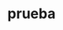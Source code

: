 ---
schema: default
title: prueba
organization: Testing department
notes: prueba
resources:
  - name: sss
    url: 'https://datahub.io/core/airport-codes/r/airport-codes.json'
    format: json
license: 'https://creativecommons.org/publicdomain/zero/1.0/'
category:
  - Uncategorized
maintainer: ''
maintainer_email: ''
---